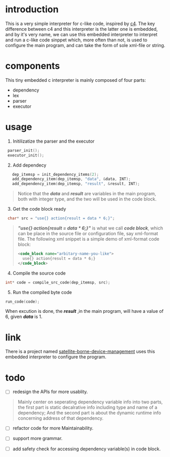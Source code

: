 # introduction
This is a very simple interpreter for c-like code, inspired by [c4](https://github.com/rswier/c4). The key difference between c4 and this interpreter is the latter one is embedded, and by it's very name, we can use this embedded interpreter to interpret and run a c-like code sinppet which, more often than not, is used to configure the main program, and can take the form of sole xml-file or string.

# components
This tiny embedded c interpreter is mainly composed of four parts:
- dependency
- lex
- parser
- executor

# usage
1. Initilizatize the parser and the executor
```c
 parser_init();  
 executor_init();
```

2. Add dependecy
```c
   dep_itemsp = init_dependency_items(2);
   add_dependency_item(dep_itemsp, "data", &data, INT);
   add_dependency_item(dep_itemsp, "result", &result, INT);
```
>Notice that the ***data*** and ***result*** are variables in the main program, both with integer type, and the two will be used
in the code block.

3. Get the code block ready
```c
 char* src = "use{} action{result = data * 6;}";
```
>***"use{} action{result = data * 6;}"*** is what we call ***code block***, which can be place in the source file or configuration
file, say xml-format file. The following xml snippet is a simple demo of xml-format code block:
> ```xml
> <code_block name="arbitary-name-you-like">
>   use{} action{result = data * 6;} 
> </code_block>
> ```

4. Compile the source code
```c
int* code = compile_src_code(dep_itemsp, src);
```

5. Run the compiled byte code
```c
run_code(code);
```
When excution is done, the ***result*** ,in the main program, will have a value of 6, given ***data*** is 1.

# link
There is a project named [satellite-borne-device-management](https://github.com/Gyumeijie/satellite-borne-device-management) uses this embedded interpreter to configure the program.

# todo 
- [ ] redesign the APIs for more usablity.
> Mainly center on seperating dependency variable info into two parts, the first part is static decalrative info 
> including type and name of a dependency; And the second part is about the dynamic runtime info concerning address
> of that dependency.
- [ ] refactor code for more Maintainability.
- [ ] support more grammar.
- [ ] add safety check for accessing dependency variable(s) in code block.

